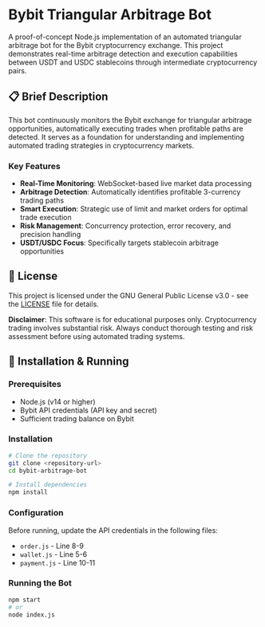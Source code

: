 # Bybit Triangular Arbitrage Bot

A proof-of-concept Node.js implementation of an automated triangular arbitrage bot for the Bybit cryptocurrency exchange. This project demonstrates real-time arbitrage detection and execution capabilities between USDT and USDC stablecoins through intermediate cryptocurrency pairs.

## 📋 Brief Description

This bot continuously monitors the Bybit exchange for triangular arbitrage opportunities, automatically executing trades when profitable paths are detected. It serves as a foundation for understanding and implementing automated trading strategies in cryptocurrency markets.

### Key Features
- **Real-Time Monitoring**: WebSocket-based live market data processing
- **Arbitrage Detection**: Automatically identifies profitable 3-currency trading paths
- **Smart Execution**: Strategic use of limit and market orders for optimal trade execution
- **Risk Management**: Concurrency protection, error recovery, and precision handling
- **USDT/USDC Focus**: Specifically targets stablecoin arbitrage opportunities

## 📄 License

This project is licensed under the GNU General Public License v3.0 - see the [LICENSE](LICENSE) file for details.

**Disclaimer**: This software is for educational purposes only. Cryptocurrency trading involves substantial risk. Always conduct thorough testing and risk assessment before using automated trading systems.

## 🚀 Installation & Running

### Prerequisites
- Node.js (v14 or higher)
- Bybit API credentials (API key and secret)
- Sufficient trading balance on Bybit

### Installation
```bash
# Clone the repository
git clone <repository-url>
cd bybit-arbitrage-bot

# Install dependencies
npm install
```

### Configuration
Before running, update the API credentials in the following files:
- `order.js` - Line 8-9
- `wallet.js` - Line 5-6  
- `payment.js` - Line 10-11

### Running the Bot
```bash
npm start
# or
node index.js
```
